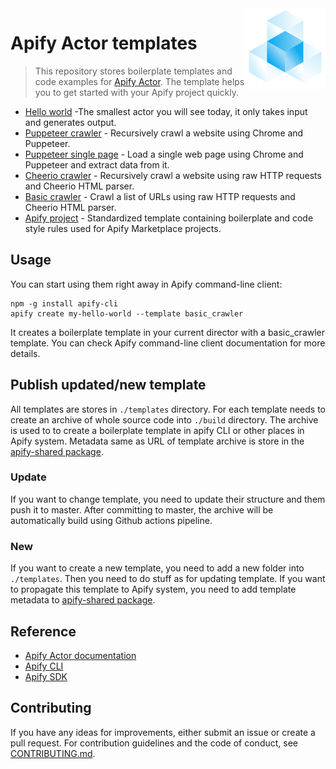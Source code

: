 <img src="actor-logo.png" align="right" />

# Apify Actor templates
> This repository stores boilerplate templates and code examples for [Apify Actor](https://apify.com/actors).
  The template helps you to get started with your Apify project quickly.

- [Hello world](./templates/hello_world) -The smallest actor you will see today, it only takes input and generates output.
- [Puppeteer crawler](./templates/puppeteer_crawler) - Recursively crawl a website using Chrome and Puppeteer.
- [Puppeteer single page](./templates/puppeteer_single_page) - Load a single web page using Chrome and Puppeteer and extract data from it.
- [Cheerio crawler](./templates/cheerio_crawler) - Recursively crawl a website using raw HTTP requests and Cheerio HTML parser.
- [Basic crawler](./templates/basic_crawler) - Crawl a list of URLs using raw HTTP requests and Cheerio HTML parser.
- [Apify project](./templates/apify_project) - Standardized template containing boilerplate and code style rules used for Apify Marketplace projects.

## Usage

You can start using them right away in Apify command-line client:

```
npm -g install apify-cli
apify create my-hello-world --template basic_crawler
```
It creates a boilerplate template in your current director with a basic_crawler template.
You can check Apify command-line client documentation for more details.

## Publish updated/new template

All templates are stores in `./templates` directory.
For each template needs to create an archive of whole source code into `./build` directory.
The archive is used to to create a boilerplate template in apify CLI or other places in Apify system.
Metadata same as URL of template archive is store in the [apify-shared package](https://github.com/apifytech/apify-shared-js/blob/master/src/consts.js#L479).

### Update

If you want to change template, you need to update their structure and them push it to master.
After committing to master, the archive will be automatically build using Github actions pipeline.

### New

If you want to create a new template, you need to add a new folder into `./templates`.
Then you need to do stuff as for updating template.
If you want to propagate this template to Apify system, you need to add template metadata to [apify-shared package](https://github.com/apifytech/apify-shared-js/blob/master/src/consts.js#L479).

## Reference
- [Apify Actor documentation](https://docs.apify.com/actor)
- [Apify CLI](https://docs.apify.com/cli)
- [Apify SDK](https://sdk.apify.com/)

## Contributing
If you have any ideas for improvements, either submit an issue or create a pull request.
For contribution guidelines and the code of conduct, see [CONTRIBUTING.md](CONTRIBUTING.md).
